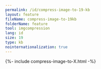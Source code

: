 ```yaml
---
permalink: /id/compress-image-to-19-kb
layout: feature
fileName: compress-image-to-19kb
folderName: feature
tool: imgcompression
lang: id
size: 19
type: kb
nointernationalization: true
---
```

{%- include compress-image-to-X.html -%}       
